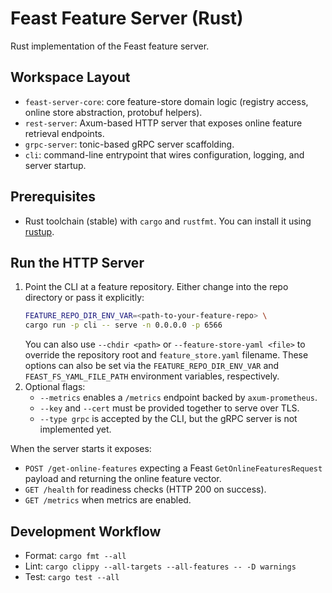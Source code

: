 # Feast Feature Server (Rust)

Rust implementation of the Feast feature server.

## Workspace Layout
- `feast-server-core`: core feature-store domain logic (registry access, online store abstraction, protobuf helpers).
- `rest-server`: Axum-based HTTP server that exposes online feature retrieval endpoints.
- `grpc-server`: tonic-based gRPC server scaffolding.
- `cli`: command-line entrypoint that wires configuration, logging, and server startup.

## Prerequisites
- Rust toolchain (stable) with `cargo` and `rustfmt`. You can install it using [rustup](https://rustup.rs/).

## Run the HTTP Server
1. Point the CLI at a feature repository. Either change into the repo directory or pass it explicitly:
   ```bash
   FEATURE_REPO_DIR_ENV_VAR=<path-to-your-feature-repo> \
   cargo run -p cli -- serve -n 0.0.0.0 -p 6566
   ```
   You can also use `--chdir <path>` or `--feature-store-yaml <file>` to override the repository root and `feature_store.yaml` filename. These options can also be set via the `FEATURE_REPO_DIR_ENV_VAR` and `FEAST_FS_YAML_FILE_PATH` environment variables, respectively.
2. Optional flags:
   - `--metrics` enables a `/metrics` endpoint backed by `axum-prometheus`.
   - `--key` and `--cert` must be provided together to serve over TLS.
   - `--type grpc` is accepted by the CLI, but the gRPC server is not implemented yet.

When the server starts it exposes:
- `POST /get-online-features` expecting a Feast `GetOnlineFeaturesRequest` payload and returning the online feature vector.
- `GET /health` for readiness checks (HTTP 200 on success).
- `GET /metrics` when metrics are enabled.

## Development Workflow
- Format: `cargo fmt --all`
- Lint: `cargo clippy --all-targets --all-features -- -D warnings`
- Test: `cargo test --all`
